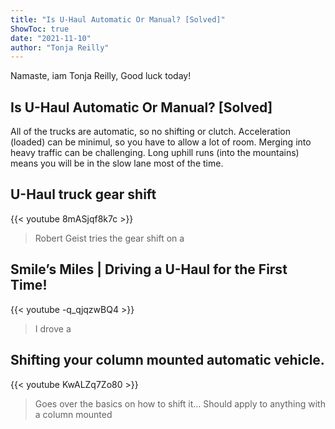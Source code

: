 ```yaml
---
title: "Is U-Haul Automatic Or Manual? [Solved]"
ShowToc: true 
date: "2021-11-10"
author: "Tonja Reilly" 
---
```


Namaste, iam Tonja Reilly, Good luck today!
## Is U-Haul Automatic Or Manual? [Solved]
All of the trucks are automatic, so no shifting or clutch. Acceleration (loaded) can be minimul, so you have to allow a lot of room. Merging into heavy traffic can be challenging. Long uphill runs (into the mountains) means you will be in the slow lane most of the time.

## U-Haul truck gear shift
{{< youtube 8mASjqf8k7c >}}
>Robert Geist tries the gear shift on a 

## Smile’s Miles | Driving a U-Haul for the First Time!
{{< youtube -q_qjqzwBQ4 >}}
>I drove a 

## Shifting your column mounted automatic vehicle.
{{< youtube KwALZq7Zo80 >}}
>Goes over the basics on how to shift it... Should apply to anything with a column mounted 

